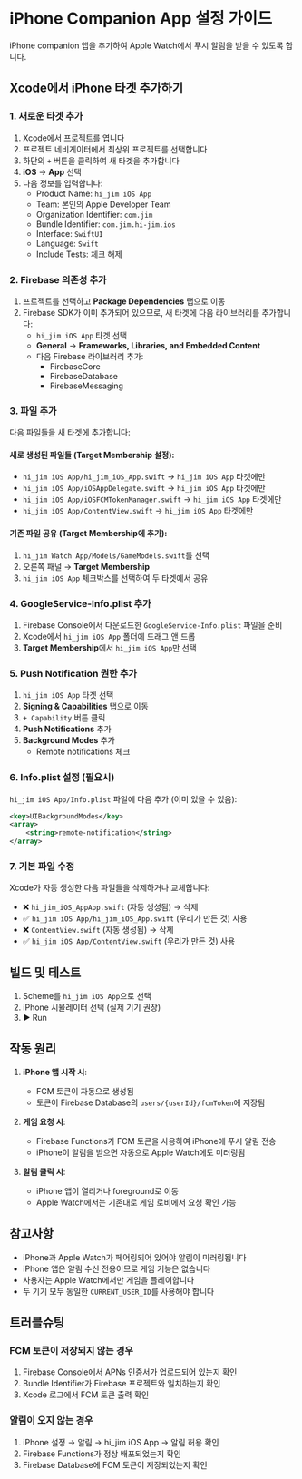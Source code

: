 # iPhone Companion App 설정 가이드

iPhone companion 앱을 추가하여 Apple Watch에서 푸시 알림을 받을 수 있도록 합니다.

## Xcode에서 iPhone 타겟 추가하기

### 1. 새로운 타겟 추가

1. Xcode에서 프로젝트를 엽니다
2. 프로젝트 네비게이터에서 최상위 프로젝트를 선택합니다
3. 하단의 `+` 버튼을 클릭하여 새 타겟을 추가합니다
4. **iOS** → **App** 선택
5. 다음 정보를 입력합니다:
   - Product Name: `hi_jim iOS App`
   - Team: 본인의 Apple Developer Team
   - Organization Identifier: `com.jim`
   - Bundle Identifier: `com.jim.hi-jim.ios`
   - Interface: `SwiftUI`
   - Language: `Swift`
   - Include Tests: 체크 해제

### 2. Firebase 의존성 추가

1. 프로젝트를 선택하고 **Package Dependencies** 탭으로 이동
2. Firebase SDK가 이미 추가되어 있으므로, 새 타겟에 다음 라이브러리를 추가합니다:
   - `hi_jim iOS App` 타겟 선택
   - **General** → **Frameworks, Libraries, and Embedded Content**
   - 다음 Firebase 라이브러리 추가:
     - FirebaseCore
     - FirebaseDatabase
     - FirebaseMessaging

### 3. 파일 추가

다음 파일들을 새 타겟에 추가합니다:

#### 새로 생성된 파일들 (Target Membership 설정):
- `hi_jim iOS App/hi_jim_iOS_App.swift` → `hi_jim iOS App` 타겟에만
- `hi_jim iOS App/iOSAppDelegate.swift` → `hi_jim iOS App` 타겟에만
- `hi_jim iOS App/iOSFCMTokenManager.swift` → `hi_jim iOS App` 타겟에만
- `hi_jim iOS App/ContentView.swift` → `hi_jim iOS App` 타겟에만

#### 기존 파일 공유 (Target Membership에 추가):
1. `hi_jim Watch App/Models/GameModels.swift`를 선택
2. 오른쪽 패널 → **Target Membership**
3. `hi_jim iOS App` 체크박스를 선택하여 두 타겟에서 공유

### 4. GoogleService-Info.plist 추가

1. Firebase Console에서 다운로드한 `GoogleService-Info.plist` 파일을 준비
2. Xcode에서 `hi_jim iOS App` 폴더에 드래그 앤 드롭
3. **Target Membership**에서 `hi_jim iOS App`만 선택

### 5. Push Notification 권한 추가

1. `hi_jim iOS App` 타겟 선택
2. **Signing & Capabilities** 탭으로 이동
3. `+ Capability` 버튼 클릭
4. **Push Notifications** 추가
5. **Background Modes** 추가
   - Remote notifications 체크

### 6. Info.plist 설정 (필요시)

`hi_jim iOS App/Info.plist` 파일에 다음 추가 (이미 있을 수 있음):

```xml
<key>UIBackgroundModes</key>
<array>
    <string>remote-notification</string>
</array>
```

### 7. 기본 파일 수정

Xcode가 자동 생성한 다음 파일들을 삭제하거나 교체합니다:
- ❌ `hi_jim_iOS_AppApp.swift` (자동 생성됨) → 삭제
- ✅ `hi_jim iOS App/hi_jim_iOS_App.swift` (우리가 만든 것) 사용
- ❌ `ContentView.swift` (자동 생성됨) → 삭제
- ✅ `hi_jim iOS App/ContentView.swift` (우리가 만든 것) 사용

## 빌드 및 테스트

1. Scheme를 `hi_jim iOS App`으로 선택
2. iPhone 시뮬레이터 선택 (실제 기기 권장)
3. ▶️ Run

## 작동 원리

1. **iPhone 앱 시작 시**:
   - FCM 토큰이 자동으로 생성됨
   - 토큰이 Firebase Database의 `users/{userId}/fcmToken`에 저장됨

2. **게임 요청 시**:
   - Firebase Functions가 FCM 토큰을 사용하여 iPhone에 푸시 알림 전송
   - iPhone이 알림을 받으면 자동으로 Apple Watch에도 미러링됨

3. **알림 클릭 시**:
   - iPhone 앱이 열리거나 foreground로 이동
   - Apple Watch에서는 기존대로 게임 로비에서 요청 확인 가능

## 참고사항

- iPhone과 Apple Watch가 페어링되어 있어야 알림이 미러링됩니다
- iPhone 앱은 알림 수신 전용이므로 게임 기능은 없습니다
- 사용자는 Apple Watch에서만 게임을 플레이합니다
- 두 기기 모두 동일한 `CURRENT_USER_ID`를 사용해야 합니다

## 트러블슈팅

### FCM 토큰이 저장되지 않는 경우
1. Firebase Console에서 APNs 인증서가 업로드되어 있는지 확인
2. Bundle Identifier가 Firebase 프로젝트와 일치하는지 확인
3. Xcode 로그에서 FCM 토큰 출력 확인

### 알림이 오지 않는 경우
1. iPhone 설정 → 알림 → hi_jim iOS App → 알림 허용 확인
2. Firebase Functions가 정상 배포되었는지 확인
3. Firebase Database에 FCM 토큰이 저장되었는지 확인
